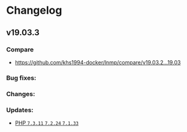 # Changelog

## v19.03.3

### Compare

* https://github.com/khs1994-docker/lnmp/compare/v19.03.2...19.03

### Bug fixes:

### Changes:

### Updates:

* [PHP `7.3.11` `7.2.24` `7.1.33`](https://www.php.net/ChangeLog-7.php#7.3.11)

